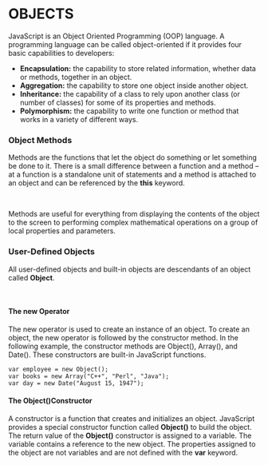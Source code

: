 # OBJECTS

JavaScript is an Object Oriented Programming (OOP) language. A programming language can be called object-oriented if it provides four basic capabilities to developers:
- **Encapsulation:** the capability to store related information, whether data or methods, together in an object.
- **Aggregation:** the capability to store one object inside another object.
- **Inheritance:** the capability of a class to rely upon another class (or number of classes) for some of its properties and methods.
- **Polymorphism:** the capability to write one function or method that works in a variety of different ways.

### Object Methods
Methods are the functions that let the object do something or let something be
done to it. There is a small difference between a function and a method – at a
function is a standalone unit of statements and a method is attached to an
object and can be referenced by the **this** keyword.

<br>

Methods are useful for everything from displaying the contents of the object to
the screen to performing complex mathematical operations on a group of local
properties and parameters.

### User-Defined Objects
All user-defined objects and built-in objects are descendants of an object called **Object**.

<br>

#### The new Operator

The new operator is used to create an instance of an object. To create an object, the new operator is followed by the constructor method.
In the following example, the constructor methods are Object(), Array(), and Date(). These constructors are built-in JavaScript functions.
```
var employee = new Object();
var books = new Array("C++", "Perl", "Java");
var day = new Date("August 15, 1947");

```
#### The Object()Constructor
A constructor is a function that creates and initializes an object. JavaScript provides a special constructor function called **Object()** to build the object. The return value of the **Object()** constructor is assigned to a variable. The variable contains a reference to the new object. The properties assigned to the object are not variables and are not defined with the **var** keyword.
